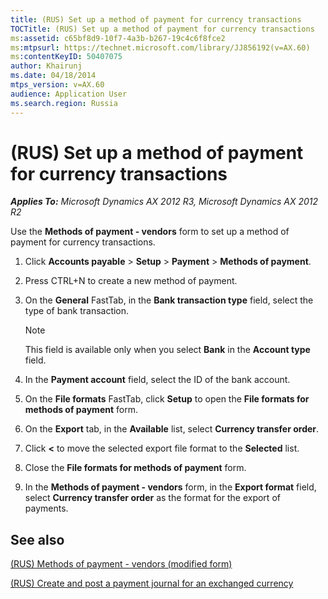 ```yaml
---
title: (RUS) Set up a method of payment for currency transactions
TOCTitle: (RUS) Set up a method of payment for currency transactions
ms:assetid: c65bf8d9-10f7-4a3b-b267-19c4c6f8fce2
ms:mtpsurl: https://technet.microsoft.com/library/JJ856192(v=AX.60)
ms:contentKeyID: 50407075
author: Khairunj
ms.date: 04/18/2014
mtps_version: v=AX.60
audience: Application User
ms.search.region: Russia
---
```


# (RUS) Set up a method of payment for currency transactions 


_**Applies To:** Microsoft Dynamics AX 2012 R3, Microsoft Dynamics AX 2012 R2_

Use the **Methods of payment - vendors** form to set up a method of payment for currency transactions.

1.  Click **Accounts payable** \> **Setup** \> **Payment** \> **Methods of payment**.

2.  Press CTRL+N to create a new method of payment.

3.  On the **General** FastTab, in the **Bank transaction type** field, select the type of bank transaction.
    

    > [!NOTE]
    > <P>This field is available only when you select <STRONG>Bank</STRONG> in the <STRONG>Account type</STRONG> field.</P>



4.  In the **Payment account** field, select the ID of the bank account.

5.  On the **File formats** FastTab, click **Setup** to open the **File formats for methods of payment** form.

6.  On the **Export** tab, in the **Available** list, select **Currency transfer order**.

7.  Click **\<** to move the selected export file format to the **Selected** list.

8.  Close the **File formats for methods of payment** form.

9.  In the **Methods of payment - vendors** form, in the **Export format** field, select **Currency transfer order** as the format for the export of payments.

## See also

[(RUS) Methods of payment - vendors (modified form)](https://technet.microsoft.com/library/jj711469\(v=ax.60\))

[(RUS) Create and post a payment journal for an exchanged currency](rus-create-and-post-a-payment-journal-for-an-exchanged-currency.md)

  


